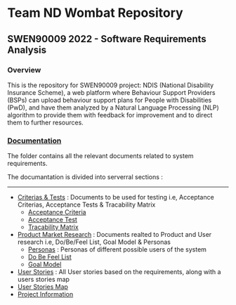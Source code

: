 # Team ND Wombat Repository

## SWEN90009 2022 - Software Requirements Analysis

### Overview
This is the repository for SWEN90009 project: NDIS (National Disability Insurance Scheme), a web platform where Behaviour Support Providers (BSPs) can upload behaviour support plans for People with Disabilities (PwD), and have them analyzed by a Natural Language Processing (NLP) algorithm to provide them with feedback for improvement and to direct them to further resources.


### [Documentation](docs/)
The folder contains all the relevant documents related to system requirements.    
  
The documantation is divided into serverral sections : 
***
* [Criterias & Tests](docs/Criterias%20&%20Tests/) : Documents to be used for testing i.e, Acceptance Criterias, Acceptance Tests & Tracability Matrix  
    * [Acceptance Criteria](docs/Criterias%20&%20Tests//Acceptance%20Criteria.pdf)
    * [Acceptance Test](docs/Criterias%20&%20Tests/Acceptance%20Test.pdf)
    * [Tracability Matrix](docs/Criterias%20&%20Tests//Tracability%20Matrix.pdf)
* [Product Market Research](docs/Product%20Market%20Research/) : Documents realted to Product and User research i.e, Do/Be/Feel List, Goal Model & Personas  
    * [Personas](docs/Product%20Market%20Research/Personas) : Personas of different possible users of the system  
    * [Do Be Feel List](docs/Product%20Market%20Research/Do_Be_List.pdf)
    * [Goal Model](docs/Product%20Market%20Research/Goal_Model.pdf)
* [User Stories](docs/User%20Stories/User%20Stories%20Map.pdf) : All User stories based on the requirements, along with a users stories map  
* [User Stories Map](docs/User%20Stories/User%20Stories.pdf)
* [Project Information](docs/Project%20Information.pdf)
